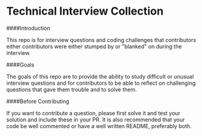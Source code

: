 Technical Interview Collection
========

####Introduction

This repo is for interview questions and coding challenges that contributors
either contributors were either stumped by or "blanked" on during the interview.

####Goals

The goals of this repo are to provide the ability to study difficult or unusual
interview questions and for contributors to be able to reflect on challenging
questions that gave them trouble and to solve them.

####Before Contributing

If you want to contribute a question, please first solve it and test your
solution and include these in your PR. It is also recommended that your code
be well commented or have a well written README, preferably both.
